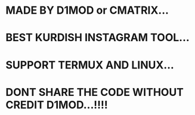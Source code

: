 # MADE BY D1MOD or CMATRIX...
# BEST KURDISH INSTAGRAM TOOL...
# SUPPORT TERMUX AND LINUX...
# DONT SHARE THE CODE WITHOUT CREDIT D1MOD...!!!!
